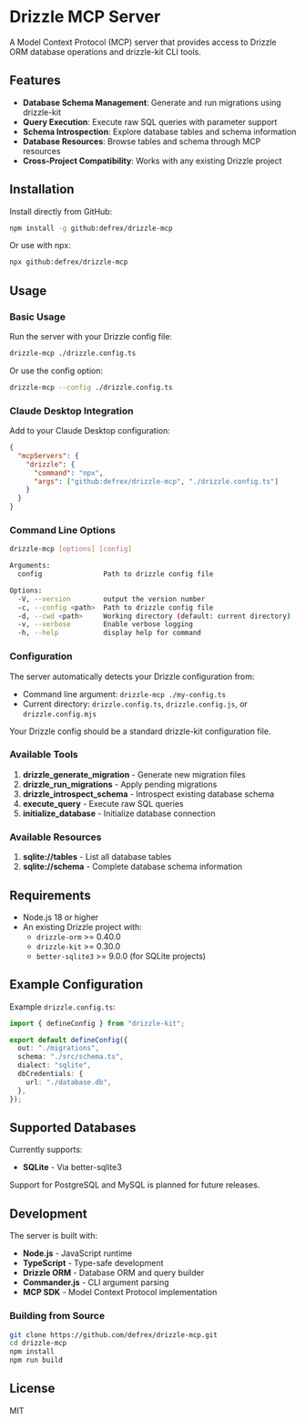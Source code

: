 # Drizzle MCP Server

A Model Context Protocol (MCP) server that provides access to Drizzle ORM database operations and drizzle-kit CLI tools.

## Features

- **Database Schema Management**: Generate and run migrations using drizzle-kit
- **Query Execution**: Execute raw SQL queries with parameter support
- **Schema Introspection**: Explore database tables and schema information
- **Database Resources**: Browse tables and schema through MCP resources
- **Cross-Project Compatibility**: Works with any existing Drizzle project

## Installation

Install directly from GitHub:

```bash
npm install -g github:defrex/drizzle-mcp
```

Or use with npx:

```bash
npx github:defrex/drizzle-mcp
```

## Usage

### Basic Usage

Run the server with your Drizzle config file:

```bash
drizzle-mcp ./drizzle.config.ts
```

Or use the config option:

```bash
drizzle-mcp --config ./drizzle.config.ts
```

### Claude Desktop Integration

Add to your Claude Desktop configuration:

```json
{
  "mcpServers": {
    "drizzle": {
      "command": "npx",
      "args": ["github:defrex/drizzle-mcp", "./drizzle.config.ts"]
    }
  }
}
```

### Command Line Options

```bash
drizzle-mcp [options] [config]

Arguments:
  config               Path to drizzle config file

Options:
  -V, --version        output the version number
  -c, --config <path>  Path to drizzle config file
  -d, --cwd <path>     Working directory (default: current directory)
  -v, --verbose        Enable verbose logging
  -h, --help           display help for command
```

### Configuration

The server automatically detects your Drizzle configuration from:
- Command line argument: `drizzle-mcp ./my-config.ts`
- Current directory: `drizzle.config.ts`, `drizzle.config.js`, or `drizzle.config.mjs`

Your Drizzle config should be a standard drizzle-kit configuration file.

### Available Tools

1. **drizzle_generate_migration** - Generate new migration files
2. **drizzle_run_migrations** - Apply pending migrations
3. **drizzle_introspect_schema** - Introspect existing database schema
4. **execute_query** - Execute raw SQL queries
5. **initialize_database** - Initialize database connection

### Available Resources

1. **sqlite://tables** - List all database tables
2. **sqlite://schema** - Complete database schema information

## Requirements

- Node.js 18 or higher
- An existing Drizzle project with:
  - `drizzle-orm` >= 0.40.0
  - `drizzle-kit` >= 0.30.0
  - `better-sqlite3` >= 9.0.0 (for SQLite projects)

## Example Configuration

Example `drizzle.config.ts`:

```typescript
import { defineConfig } from "drizzle-kit";

export default defineConfig({
  out: "./migrations",
  schema: "./src/schema.ts",
  dialect: "sqlite",
  dbCredentials: {
    url: "./database.db",
  },
});
```

## Supported Databases

Currently supports:
- **SQLite** - Via better-sqlite3

Support for PostgreSQL and MySQL is planned for future releases.

## Development

The server is built with:
- **Node.js** - JavaScript runtime
- **TypeScript** - Type-safe development
- **Drizzle ORM** - Database ORM and query builder
- **Commander.js** - CLI argument parsing
- **MCP SDK** - Model Context Protocol implementation

### Building from Source

```bash
git clone https://github.com/defrex/drizzle-mcp.git
cd drizzle-mcp
npm install
npm run build
```

## License

MIT
